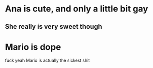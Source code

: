 <body>
  <div id="The plot twist">
  <h1> Ana is cute, and only a little bit gay</h1>
    <h2> She really is very sweet though </h2>
  </div>
  <div id=Mario>
  <h1> Mario is dope </h1>
    <p><span> fuck yeah </span> Mario is actually the sickest shit</p>
